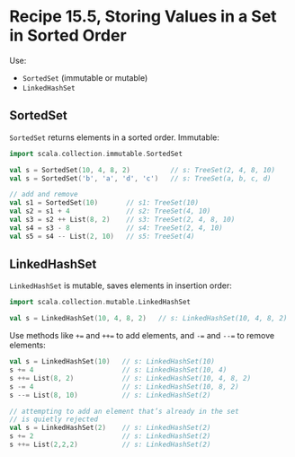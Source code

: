 # Recipe 15.5, Storing Values in a Set in Sorted Order


Use:

- `SortedSet` (immutable or mutable)
- `LinkedHashSet`


## SortedSet

`SortedSet` returns elements in a sorted order. Immutable:

```scala
import scala.collection.immutable.SortedSet

val s = SortedSet(10, 4, 8, 2)          // s: TreeSet(2, 4, 8, 10)
val s = SortedSet('b', 'a', 'd', 'c')   // s: TreeSet(a, b, c, d)

// add and remove
val s1 = SortedSet(10)       // s1: TreeSet(10)
val s2 = s1 + 4              // s2: TreeSet(4, 10)
val s3 = s2 ++ List(8, 2)    // s3: TreeSet(2, 4, 8, 10)
val s4 = s3 - 8              // s4: TreeSet(2, 4, 10)
val s5 = s4 -- List(2, 10)   // s5: TreeSet(4)
```


## LinkedHashSet

`LinkedHashSet` is mutable, saves elements in insertion order:

```scala
import scala.collection.mutable.LinkedHashSet

val s = LinkedHashSet(10, 4, 8, 2)   // s: LinkedHashSet(10, 4, 8, 2)
```

Use methods like `+=` and `++=` to add elements, and `-=` and `--=` to remove elements:

```scala
val s = LinkedHashSet(10)   // s: LinkedHashSet(10)
s += 4                      // s: LinkedHashSet(10, 4)
s ++= List(8, 2)            // s: LinkedHashSet(10, 4, 8, 2)
s -= 4                      // s: LinkedHashSet(10, 8, 2)
s --= List(8, 10)           // s: LinkedHashSet(2)

// attempting to add an element that’s already in the set
// is quietly rejected
val s = LinkedHashSet(2)    // s: LinkedHashSet(2)
s += 2                      // s: LinkedHashSet(2)
s ++= List(2,2,2)           // s: LinkedHashSet(2)
```




